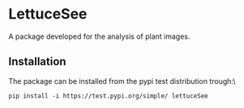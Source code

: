 # LettuceSee
A package developed for the analysis of plant images.

## Installation
The package can be installed from the pypi test distribution trough:\
```shell
pip install -i https://test.pypi.org/simple/ lettuceSee
```
